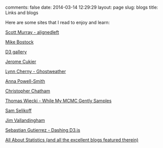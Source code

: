 comments: false
date: 2014-03-14 12:29:29
layout: page
slug: blogs
title: Links and blogs


Here are some sites that I read to enjoy and learn:

[Scott Murray - alignedleft](http://alignedleft.com/)

[Mike Bostock](http://bost.ocks.org/mike/)

[D3 gallery](https://github.com/mbostock/d3/wiki/Gallery)

[Jerome Cukier](http://www.jeromecukier.net/)

[Lynn Cherny - Ghostweather](http://ghostweather.com/)

[Anna Powell-Smith](http://anna.ps)

[Christopher Chatham](http://research.clps.brown.edu/cchatham/)

[Thomas Wiecki - While My MCMC Gently Samples](http://twiecki.github.io/)

[Sam Selikoff](http://www.samselikoff.com/)

[Jim Vallandingham](http://vallandingham.me/)

[Sebastian Gutierrez - Dashing D3.js](https://www.dashingd3js.com/)

[All About Statistics (and all the excellent blogs featured therein)](http://www.statsblogs.com/)